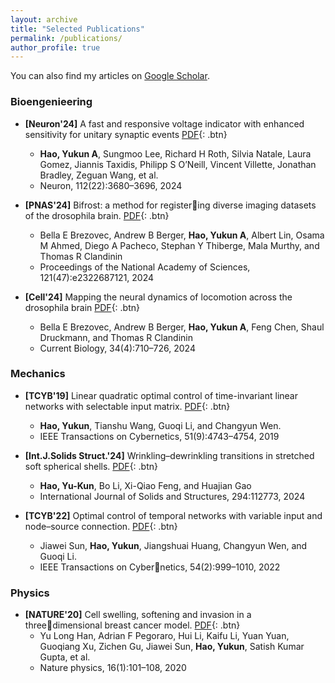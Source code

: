 ```yaml
---
layout: archive
title: "Selected Publications"
permalink: /publications/
author_profile: true
---
```


You can also find my articles on [Google Scholar](https://scholar.google.com/citations?user=cEFGwVQAAAAJ&hl=en).

### **Bioengenieering**
- **[Neuron'24]** A fast and responsive voltage indicator with enhanced sensitivity for unitary synaptic events [PDF](https://www.cell.com/neuron/fulltext/S0896-6273(24)00643-3){: .btn} 
  + **Hao, Yukun A**, Sungmoo Lee, Richard H Roth, Silvia Natale, Laura Gomez, Jiannis Taxidis, Philipp S O’Neill, Vincent Villette, Jonathan Bradley, Zeguan Wang, et al.
  + Neuron, 112(22):3680–3696, 2024

- **[PNAS'24]** Bifrost: a method for registering diverse imaging datasets of the drosophila brain. [PDF](https://www.pnas.org/doi/10.1073/pnas.2322687121){: .btn} 
  + Bella E Brezovec, Andrew B Berger, **Hao, Yukun A**, Albert Lin, Osama M Ahmed, Diego A Pacheco, Stephan Y Thiberge, Mala Murthy, and Thomas R Clandinin
  + Proceedings of the National Academy of Sciences, 121(47):e2322687121, 2024

- **[Cell'24]** Mapping the neural dynamics of locomotion across the drosophila brain [PDF](https://www.cell.com/current-biology/fulltext/S0960-9822(23)01763-3){: .btn} 
  + Bella E Brezovec, Andrew B Berger, **Hao, Yukun A**, Feng Chen, Shaul Druckmann, and Thomas R Clandinin
  + Current Biology, 34(4):710–726, 2024
 
    
### **Mechanics**
- **[TCYB'19]**  Linear quadratic optimal control of time-invariant linear networks with selectable input matrix. [PDF](https://ieeexplore.ieee.org/document/8922734){: .btn}
  + **Hao, Yukun**, Tianshu Wang, Guoqi Li, and Changyun Wen.
  + IEEE Transactions on Cybernetics, 51(9):4743–4754, 2019
 
- **[Int.J.Solids Struct.'24]**  Wrinkling–dewrinkling transitions in stretched soft spherical shells. [PDF](https://ieeexplore.ieee.org/document/8922734){: .btn}
  + **Hao, Yu-Kun**, Bo Li, Xi-Qiao Feng, and Huajian Gao
  + International Journal of Solids and Structures, 294:112773, 2024
 
- **[TCYB'22]**  Optimal control of temporal networks with variable input and node–source connection. [PDF](https://ieeexplore.ieee.org/document/9855441){: .btn}
  + Jiawei Sun, **Hao, Yukun**, Jiangshuai Huang, Changyun Wen, and Guoqi Li.
  + IEEE Transactions on Cybernetics, 54(2):999–1010, 2022
 

### **Physics**
- **[NATURE'20]**  Cell swelling, softening and invasion in a threedimensional breast cancer model. [PDF](https://www.nature.com/articles/s41567-019-0680-8){: .btn}
  + Yu Long Han, Adrian F Pegoraro, Hui Li, Kaifu Li, Yuan Yuan, Guoqiang Xu, Zichen Gu, Jiawei Sun, **Hao, Yukun**, Satish Kumar Gupta, et al.
  + Nature physics, 16(1):101–108, 2020
